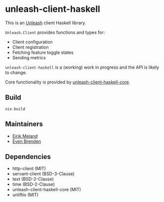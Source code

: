 # unleash-client-haskell

This is an [Unleash](https://www.getunleash.io/) client Haskell library.

`Unleash.Client` provides functions and types for:

- Client configuration
- Client registration
- Fetching feature toggle states
- Sending metrics

`unleash-client-haskell` is a (working) work in progress and the API is likely to change.

Core functionality is provided by [unleash-client-haskell-core](https://github.com/finn-no/unleash-client-haskell-core).

## Build

```
nix-build
```

## Maintainers

- [Eirik Meland](mailto:eirik.meland@gmail.com)
- [Even Brenden](mailto:evenbrenden@gmail.com)

## Dependencies

- http-client (MIT)
- servant-client (BSD-3-Clause)
- text (BSD-2-Clause)
- time (BSD-2-Clause)
- unleash-client-haskell-core (MIT)
- unliftio (MIT)
